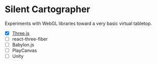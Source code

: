 # Silent Cartographer

Experiments with WebGL libraries toward a very basic virtual tabletop.

- [x] [Three.js](three.js)
- [ ] react-three-fiber
- [ ] Babylon.js
- [ ] PlayCanvas
- [ ] Unity
